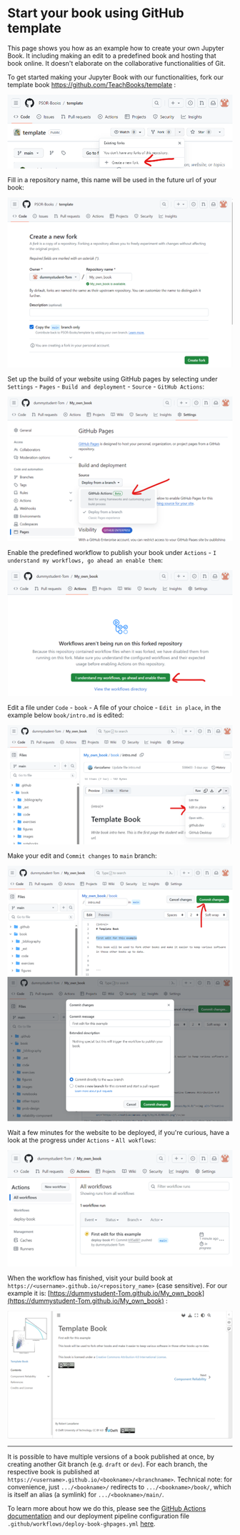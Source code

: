 # Start your book using GitHub template

This page shows you how as an example how to create your own Jupyter Book. It including making an edit to a predefined book and hosting that book online. It doesn't elaborate on the collaborative functionalities of Git.

To get started making your Jupyter Book with our functionalities, fork our template book https://github.com/TeachBooks/template :

![alt text](../images/image.png)

Fill in a repository name, this name will be used in the future url of your book:

![alt text](../images/image-1.png)

Set up the build of your website using GitHub pages by selecting under `Settings` - `Pages` - `Build and deployment` - `Source` - `GitHub Actions`:

![alt text](../images/image-2.png)

Enable the predefined workflow to publish your book under `Actions` - `I understand my workflows, go ahead an enable them`:

![alt text](../images/image-3.png)

Edit a file under `Code` - `book` - A file of your choice - `Edit in place`, in the example below `book/intro.md` is edited:

![alt text](../images/image-5.png)

Make your edit and `Commit changes` to `main` branch:

![alt text](../images/image-6.png)
![alt text](../images/image-7.png)

Wait a few minutes for the website to be deployed, if you're curious, have a look at the progress under `Actions` - `All wokflows`:

![alt text](../images/image-8.png)

When the workflow has finished, visit your build book at `https://<username>.github.io/<repository_name>` (case sensitive). For our example it is: [https://dummystudent-Tom.github.io/My_own_book](https://dummystudent-Tom.github.io/My_own_book) :

![alt text](../images/image-9.png)

---

It is possible to have multiple versions of a book published at once, by creating another Git branch (e.g. `draft` or `dev`).
For each branch, the respective book is published at `https://<username>.github.io/<bookname>/<branchname>`.
Technical note: for convenience, just `.../<bookname>/` redirects to `.../<bookname>/book/`, which is itself an alias (a symlink) for 
`.../<bookname>/main/`.

To learn more about how we do this, please see the [GitHub Actions documentation](https://docs.github.com/en/actions) and our deployment pipeline configuration file `.github/workflows/deploy-book-ghpages.yml` [here](https://github.com/TeachBooks/template/blob/main/.github/workflows/deploy-book-ghpages.yml).


